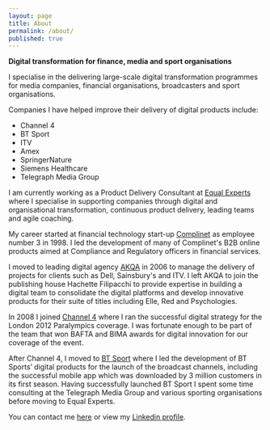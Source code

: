 ```yaml
---
layout: page
title: About
permalink: /about/
published: true
---
```


__Digital transformation for finance, media and sport organisations__

I specialise in the delivering large-scale digital transformation programmes for media companies, financial organisations, broadcasters and sport organisations.

Companies I have helped improve their delivery of digital products include:

  * Channel 4
  * BT Sport
  * ITV
  * Amex
  * SpringerNature
  * Siemens Healthcare
  * Telegraph Media Group

I am currently working as a Product Delivery Consultant at [Equal Experts](http://www.equalexperts.com) where I specialise in  supporting companies through digital and organisational transformation, continuous product delivery, leading teams and agile coaching.

My career started at financial technology start-up [Complinet](https://www.crunchbase.com/organization/complinet) as employee number 3 in 1998. I led the development of many of Complinet's B2B online products aimed at Compliance and Regulatory officers in financial services. 

I moved to leading digital agency [AKQA](http://www.akqa.com) in 2006 to manage the delivery of projects for clients such as Dell, Sainsbury's and ITV. I left AKQA to join the publishing house Hachette Filipacchi to provide expertise in building a digital team to consolidate the digital platforms and develop innovative products for their suite of titles including Elle, Red and Psychologies.

In 2008 I joined [Channel 4](http://www.channel4.com/paralympics) where I ran the successful digital strategy for the London 2012 Paralympics coverage. I was fortunate enough to be part of the team that won BAFTA and BIMA awards for digital innovation for our coverage of the event.

After Channel 4, I moved to [BT Sport](http://http://www.btsport.com) where I led the development of BT Sports’ digital products for the launch of the broadcast channels, including the successful mobile app which was downloaded by 3 million customers in its first season. Having successfully launched BT Sport I spent some time consulting at the Telegraph Media Group and various sporting organisations before moving to Equal Experts.

You can contact me [here](/link) or view my [Linkedin profile](http://uk.linkedin.com/in/pauldedwards).

